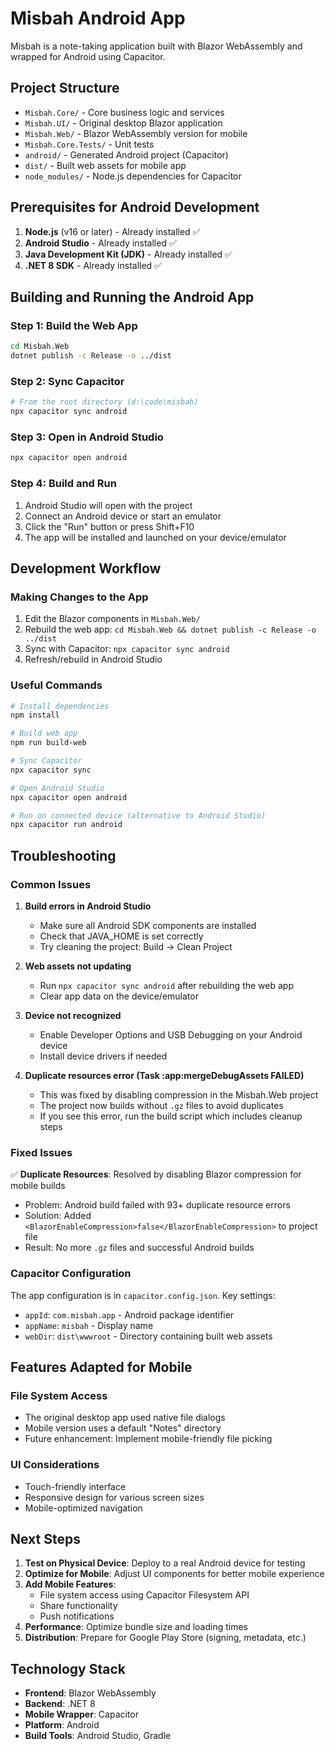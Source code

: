 # Misbah Android App

Misbah is a note-taking application built with Blazor WebAssembly and wrapped for Android using Capacitor.

## Project Structure

- `Misbah.Core/` - Core business logic and services
- `Misbah.UI/` - Original desktop Blazor application
- `Misbah.Web/` - Blazor WebAssembly version for mobile
- `Misbah.Core.Tests/` - Unit tests
- `android/` - Generated Android project (Capacitor)
- `dist/` - Built web assets for mobile app
- `node_modules/` - Node.js dependencies for Capacitor

## Prerequisites for Android Development

1. **Node.js** (v16 or later) - Already installed ✅
2. **Android Studio** - Already installed ✅
3. **Java Development Kit (JDK)** - Already installed ✅
4. **.NET 8 SDK** - Already installed ✅

## Building and Running the Android App

### Step 1: Build the Web App
```bash
cd Misbah.Web
dotnet publish -c Release -o ../dist
```

### Step 2: Sync Capacitor
```bash
# From the root directory (d:\code\misbah)
npx capacitor sync android
```

### Step 3: Open in Android Studio
```bash
npx capacitor open android
```

### Step 4: Build and Run
1. Android Studio will open with the project
2. Connect an Android device or start an emulator
3. Click the "Run" button or press Shift+F10
4. The app will be installed and launched on your device/emulator

## Development Workflow

### Making Changes to the App
1. Edit the Blazor components in `Misbah.Web/`
2. Rebuild the web app: `cd Misbah.Web && dotnet publish -c Release -o ../dist`
3. Sync with Capacitor: `npx capacitor sync android`
4. Refresh/rebuild in Android Studio

### Useful Commands
```bash
# Install dependencies
npm install

# Build web app
npm run build-web

# Sync Capacitor
npx capacitor sync

# Open Android Studio
npx capacitor open android

# Run on connected device (alternative to Android Studio)
npx capacitor run android
```

## Troubleshooting

### Common Issues

1. **Build errors in Android Studio**
   - Make sure all Android SDK components are installed
   - Check that JAVA_HOME is set correctly
   - Try cleaning the project: Build → Clean Project

2. **Web assets not updating**
   - Run `npx capacitor sync android` after rebuilding the web app
   - Clear app data on the device/emulator

3. **Device not recognized**
   - Enable Developer Options and USB Debugging on your Android device
   - Install device drivers if needed

4. **Duplicate resources error (Task :app:mergeDebugAssets FAILED)**
   - This was fixed by disabling compression in the Misbah.Web project
   - The project now builds without `.gz` files to avoid duplicates
   - If you see this error, run the build script which includes cleanup steps

### Fixed Issues

✅ **Duplicate Resources**: Resolved by disabling Blazor compression for mobile builds
- Problem: Android build failed with 93+ duplicate resource errors
- Solution: Added `<BlazorEnableCompression>false</BlazorEnableCompression>` to project file
- Result: No more `.gz` files and successful Android builds

### Capacitor Configuration

The app configuration is in `capacitor.config.json`. Key settings:
- `appId`: `com.misbah.app` - Android package identifier
- `appName`: `misbah` - Display name
- `webDir`: `dist\wwwroot` - Directory containing built web assets

## Features Adapted for Mobile

### File System Access
- The original desktop app used native file dialogs
- Mobile version uses a default "Notes" directory
- Future enhancement: Implement mobile-friendly file picking

### UI Considerations
- Touch-friendly interface
- Responsive design for various screen sizes
- Mobile-optimized navigation

## Next Steps

1. **Test on Physical Device**: Deploy to a real Android device for testing
2. **Optimize for Mobile**: Adjust UI components for better mobile experience
3. **Add Mobile Features**: 
   - File system access using Capacitor Filesystem API
   - Share functionality
   - Push notifications
4. **Performance**: Optimize bundle size and loading times
5. **Distribution**: Prepare for Google Play Store (signing, metadata, etc.)

## Technology Stack

- **Frontend**: Blazor WebAssembly
- **Backend**: .NET 8
- **Mobile Wrapper**: Capacitor
- **Platform**: Android
- **Build Tools**: Android Studio, Gradle
